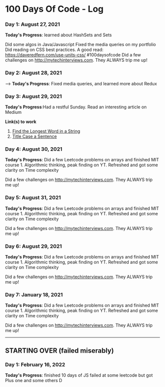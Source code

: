 # 100 Days Of Code - Log

### Day 1: August  27, 2021 

**Today's Progress**: 
learned about HashSets and Sets 

Did some algos in Java/Javascript 
Fixed the media queries on my portfolio 
Did reading on CSS best practices. A good read:
https://daveredfern.com/use-units-css/
#100daysofcode
Did a few challenges on http://mytechinterviews.com. They ALWAYS trip me up!



### Day 2:  August  28, 2021 
 -->
**Today's Progress**: 
Fixed media queries, and learned more about Redux


### Day 3:  August  29, 2021 

**Today's Progress**:Had a restful Sunday. Read an interesting article on Medium   


**Link(s) to work**
1. [Find the Longest Word in a String](https://www.freecodecamp.com/challenges/find-the-longest-word-in-a-string)
2. [Title Case a Sentence](https://www.freecodecamp.com/challenges/title-case-a-sentence)



### Day 4: August  30, 2021 
<!-- ##### (delete me or comment me out) -->

**Today's Progress**: Did a few Leetcode problems on arrays and finished MIT course  1. Algorithmic thinking, peak finding on YT. 
Refreshed and got some clarity on Time complexity
 
Did a few challenges on http://mytechinterviews.com. They ALWAYS trip me up!




### Day 5: August  31, 2021 
<!-- ##### (delete me or comment me out) -->

**Today's Progress**: Did a few Leetcode problems on arrays and finished MIT course  1. Algorithmic thinking, peak finding on YT. 
Refreshed and got some clarity on Time complexity
 
Did a few challenges on http://mytechinterviews.com. They ALWAYS trip me up!



### Day 6: August  29, 2021 
<!-- ##### (delete me or comment me out) -->

**Today's Progress**: Did a few Leetcode problems on arrays and finished MIT course  1. Algorithmic thinking, peak finding on YT. 
Refreshed and got some clarity on Time complexity
 
Did a few challenges on http://mytechinterviews.com. They ALWAYS trip me up!



### Day 7: January  18, 2021 
<!-- ##### (delete me or comment me out) -->

**Today's Progress**: Did a few Leetcode problems on arrays and finished MIT course  1. Algorithmic thinking, peak finding on YT. 
Refreshed and got some clarity on Time complexity
 
Did a few challenges on http://mytechinterviews.com. They ALWAYS trip me up!

_________________________________________________________________________________________________________________________________________________________
## STARTING OVER (failed miserably)
### Day 1: February 16, 2022

**Today's Progress**: 
finished 10 days of JS
failed at some leetcode but got Plus one and some others 
D
